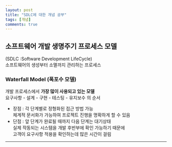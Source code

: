 ```yaml
---
layout: post
title: "SDLC에 대한 개념 공부"
tags: [개념]
comments: true
---
```



## 소프트웨어 개발 생명주기 프로세스 모델 

(SDLC :Software Development LifeCycle) <br>
소프트웨어의 생성부터 소멸까지 관리하는 프로세스

### Waterfall Model (폭포수 모델) 

<p>

개발 프로세스에서 <strong>가장 많이 사용되고 있는 모델</strong><br>
요구사항 - 설계 - 구현 - 테스팅 - 유지보수 의 순서<br>
<ul>

<li> 장점 : 
각 단계별로 정형화된 접근 방법 가능<br>
체계적 문서화가 가능하여 프로젝트 진행을 명확하게 할 수 있음</li>
<li> 단점 : 
앞 단계가 완료될 때까지 다음 단계는 대기상태<br>
실제 작동되는 시스템을 개발 후반부에 확인 가능하기 때문에<br>
고객이 요구사항 적용을 확인하는데 많은 시간이 걸림</li>

</ul>

</p>

---
